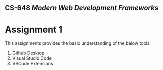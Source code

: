 ## CS-648 _Modern Web Development Frameworks_

# Assignment 1

This assignments provides the basic understanding of the below tools:
 1. Github Desktop
 2. Visual Studio Code
 3. VSCode Extensions


 


 
